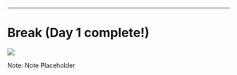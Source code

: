 ---
# Break (Day 1 complete!)
![](content/06_break_time/break.jpg)<!-- .element style="border: 0; background: None; box-shadow: None" -->

Note:
Note Placeholder